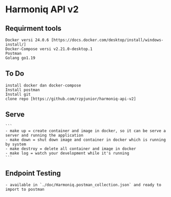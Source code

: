 # Harmoniq API v2

## Requirment tools
    Docker versi 24.0.6 [https://docs.docker.com/desktop/install/windows-install/]
    Docker-Compose versi v2.21.0-desktop.1
    Postman
    Golang go1.19

## To Do
    install docker dan docker-compose
    Install postman
    Install git
    clone repo [https://github.com/rzpjunior/harmoniq-api-v2]

## Serve
    ```
    - make up = create container and image in docker, so it can be serve a server and running the application
    - make down = shut down image and container in docker which is running by system
    - make destroy = delete all container and image in docker
    - make log = watch your development while it's running
    ```

## Endpoint Testing 
    - available in `./doc/Harmoniq.postman_collection.json` and ready to import to postman